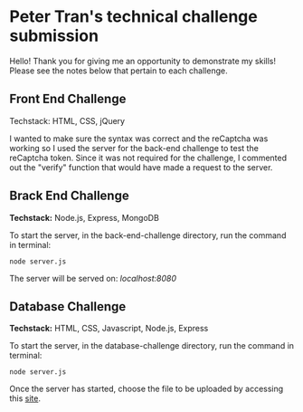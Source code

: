 # Peter Tran's technical challenge submission

Hello! Thank you for giving me an opportunity to demonstrate my skills!  Please see the notes below that pertain to each challenge.

## Front End Challenge

Techstack: HTML, CSS, jQuery

I wanted to make sure the syntax was correct and the reCaptcha was working so I used the server for the back-end challenge to test the reCaptcha token.  Since it was not required for the challenge, I commented out the "verify" function that would have made a request to the server.

## Brack End Challenge

**Techstack:** Node.js, Express, MongoDB

To start the server, in the back-end-challenge directory, run the command in terminal: 

```
node server.js
```

The server will be served on: *localhost:8080*

## Database Challenge

**Techstack:** HTML, CSS, Javascript, Node.js, Express

To start the server, in the database-challenge directory, run the command in terminal: 

```
node server.js
```

Once the server has started, choose the file to be uploaded by accessing this [site](http://localhost:8080).